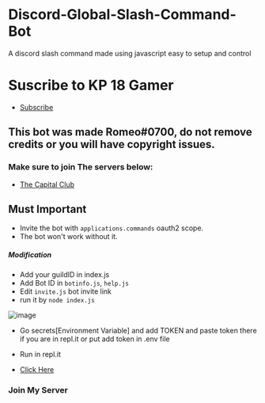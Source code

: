 # Discord-Global-Slash-Command-Bot
A discord slash command made using javascript easy to setup and control

# Suscribe to KP 18 Gamer
- [Subscribe](https://www.youtube.com/channel/UCo2iuPS4FZ8V6H_ct2F8-2A/featured)

## This bot was made Romeo#0700, do not remove credits or you will have copyright issues.
### Make sure to join The servers below:
- [The Capital Club](https://discord.gg/gU7XAxTpX5)

## Must Important
- Invite the bot with `applications.commands` oauth2 scope.
- The bot won't work without it.


##### Modification 
- Add your guildID in index.js
- Add Bot ID in `botinfo.js`, `help.js` 
- Edit `invite.js` bot invite link
- run it by `node index.js` 


![image](https://user-images.githubusercontent.com/74746579/119320781-a8084880-bc9b-11eb-9f34-aa8351183424.png)
- Go secrets[Environment Variable] and add TOKEN and paste token there if you are in repl.it or put  add token in .env file

- Run in repl.it
- [Click Here](https://replit.com/@GamingDiwas/Discord-Global-Slash-Command-Bot#README.md)


### Join My Server

